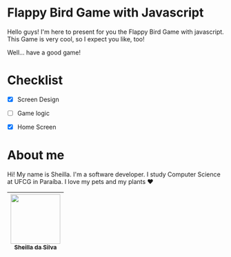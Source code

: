 # Flappy Bird Game with Javascript

Hello guys! I'm here to present for you the Flappy Bird Game with javascript. This Game is very cool, so I expect you like, too! 

Well... have a good game! 


# Checklist

- [x] Screen Design 
- [ ] Game logic
- [x] Home Screen


# About me

Hi! My name is Sheilla. I'm a software developer. I study Computer Science at UFCG in Paraíba. I love my pets and my plants :heart:


[<img src="https://avatars0.githubusercontent.com/u/20846737?s=460&u=74713b81f37fc0c5a42ae203459a9824505cba20&v=4" width=115 > <br> <sub> Sheilla da Silva </sub>](https://github.com/sheyslong) | 
| :---: | 